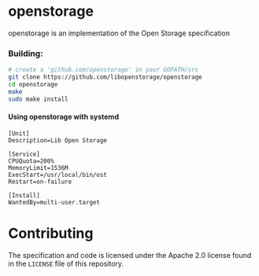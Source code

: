 # openstorage
openstorage is an implementation of the Open Storage specification

### Building:

```bash
# create a 'github.com/openstorage' in your GOPATH/src
git clone https://github.com/libopenstorage/openstorage
cd openstorage
make
sudo make install
```

#### Using openstorage with systemd

```service
[Unit]
Description=Lib Open Storage

[Service]
CPUQuota=200%
MemoryLimit=1536M
ExecStart=/usr/local/bin/ost
Restart=on-failure

[Install]
WantedBy=multi-user.target
```

# Contributing

The specification and code is licensed under the Apache 2.0 license found in 
the `LICENSE` file of this repository.  
